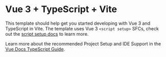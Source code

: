 # Vue 3 + TypeScript + Vite

This template should help get you started developing with Vue 3 and TypeScript in Vite. The template uses Vue 3 `<script setup>`
SFCs, check out the [script setup docs](https://v3.vuejs.org/api/sfc-script-setup.html#sfc-script-setup) to learn more.

Learn more about the recommended Project Setup and IDE Support in the
[Vue Docs TypeScript Guide](https://vuejs.org/guide/typescript/overview.html#project-setup).
